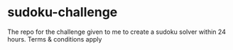 # sudoku-challenge
The repo for the challenge given to me to create a sudoku solver within 24 hours. Terms &amp; conditions apply
